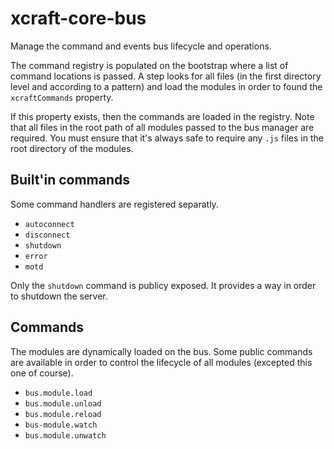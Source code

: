
# xcraft-core-bus

Manage the command and events bus lifecycle and operations.

The command registry is populated on the bootstrap where a list of command
locations is passed. A step looks for all files (in the first directory
level and according to a pattern) and load the modules in order to found
the `xcraftCommands` property.

If this property exists, then the commands are loaded in the registry. Note
that all files in the root path of all modules passed to the bus manager
are required. You must ensure that it's always safe to require any `.js`
files in the root directory of the modules.

## Built'in commands

Some command handlers are registered separatly.

- `autoconnect`
- `disconnect`
- `shutdown`
- `error`
- `motd`

Only the `shutdown` command is publicy exposed. It provides a way in order
to shutdown the server.

## Commands

The modules are dynamically loaded on the bus. Some public commands are
available in order to control the lifecycle of all modules (excepted this
one of course).

- `bus.module.load`
- `bus.module.unload`
- `bus.module.reload`
- `bus-module.watch`
- `bus.module.unwatch`
